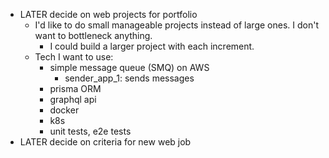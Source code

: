 - LATER decide on web projects for portfolio
	- I'd like to do small manageable projects instead of large ones. I don't want to bottleneck anything.
		- I could build a larger project with each increment.
	- Tech I want to use:
		- simple message queue (SMQ) on AWS
			- sender_app_1: sends messages
		- prisma ORM
		- graphql api
		- docker
		- k8s
		- unit tests, e2e tests
- LATER decide on criteria for new web job